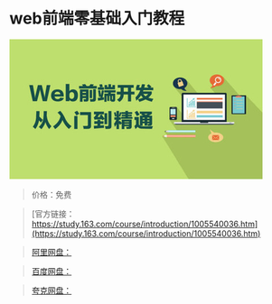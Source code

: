 # web前端零基础入门教程

![img](../../../assets/study163/free/6a5968bf-f1c4-4ecc-9937-021d799dc531.jpg)

> 价格：免费

> [官方链接：https://study.163.com/course/introduction/1005540036.htm](https://study.163.com/course/introduction/1005540036.htm)

> [阿里网盘：]()

> [百度网盘：]()

> [夸克网盘：]()
